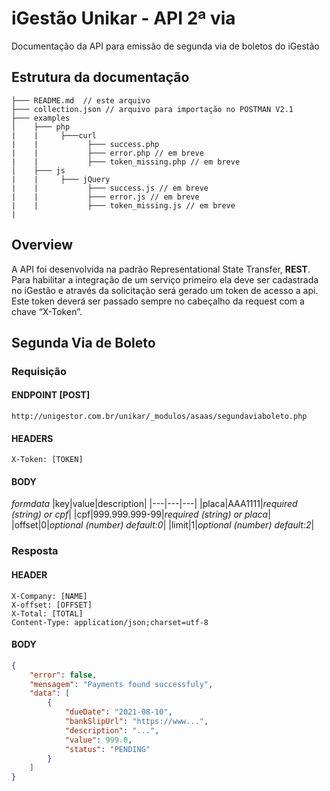 # iGestão Unikar - API 2ª via
Documentação da API para emissão de segunda via de boletos do iGestão

## Estrutura da documentação
```
├─── README.md  // este arquivo
├─── collection.json // arquivo para importação no POSTMAN V2.1
├─── examples
│    ├─── php
|    |     ├───curl
|    |           ├─── success.php
|    |           ├─── error.php // em breve
|    |           ├─── token_missing.php // em breve
│    ├─── js
|    |     ├─── jQuery
|    |           ├─── success.js // em breve
|    |           ├─── error.js // em breve
|    |           ├─── token_missing.js // em breve
|
```
## Overview
A API foi desenvolvida na padrão Representational State Transfer, **REST**. Para habilitar a integração de um serviço primeiro ela deve ser cadastrada no iGestão e através da solicitação será gerado um token de acesso a api. Este token deverá ser passado sempre no cabeçalho da request com a chave “X-Token”.

## Segunda Via de Boleto
### Requisição
#### ENDPOINT [POST] 
```http://unigestor.com.br/unikar/_modulos/asaas/segundaviaboleto.php```
#### HEADERS
```X-Token: [TOKEN]```
#### BODY
_formdata_
|key|value|description|
|---|---|---|
|placa|AAA1111|_required (string) or cpf_|
|cpf|999.999.999-99|_required (string) or placa_|
|offset|0|_optional (number) default:0_|
|limit|1|_optional (number) default:2_|
### Resposta
#### HEADER
```
X-Company: [NAME]
X-offset: [OFFSET]
X-Total: [TOTAL]
Content-Type: application/json;charset=utf-8
```
#### BODY
```json
{
    "error": false,
    "mensagem": "Payments found successfuly",
    "data": [
        {
            "dueDate": "2021-08-10",
            "bankSlipUrl": "https://www...",
            "description": "...",
            "value": 999.0,
            "status": "PENDING"
        }
    ]
}
```
